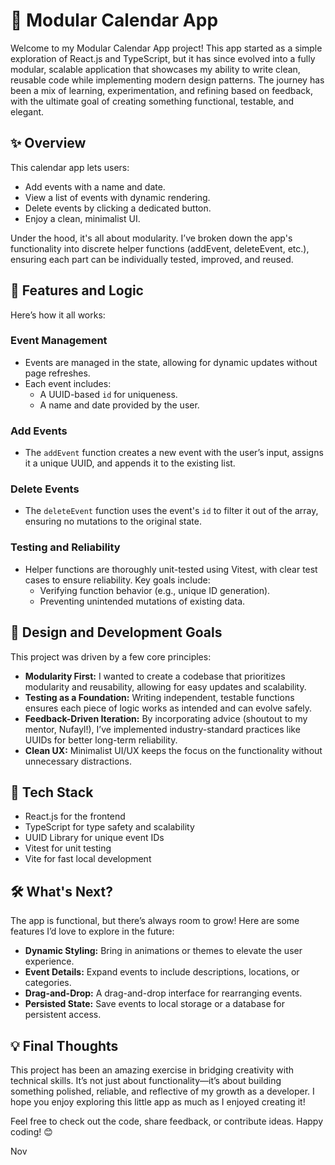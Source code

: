 # 📆 Modular Calendar App

Welcome to my Modular Calendar App project! This app started as a simple exploration of React.js and TypeScript, but it has since evolved into a fully modular, scalable application that showcases my ability to write clean, reusable code while implementing modern design patterns. The journey has been a mix of learning, experimentation, and refining based on feedback, with the ultimate goal of creating something functional, testable, and elegant.

## ✨ Overview

This calendar app lets users:

- Add events with a name and date.
- View a list of events with dynamic rendering.
- Delete events by clicking a dedicated button.
- Enjoy a clean, minimalist UI.

Under the hood, it's all about modularity. I’ve broken down the app's functionality into discrete helper functions (addEvent, deleteEvent, etc.), ensuring each part can be individually tested, improved, and reused.

## 🚀 Features and Logic

Here’s how it all works:

### Event Management
- Events are managed in the state, allowing for dynamic updates without page refreshes.
- Each event includes:
  - A UUID-based `id` for uniqueness.
  - A name and date provided by the user.

### Add Events
- The `addEvent` function creates a new event with the user’s input, assigns it a unique UUID, and appends it to the existing list.

### Delete Events
- The `deleteEvent` function uses the event's `id` to filter it out of the array, ensuring no mutations to the original state.

### Testing and Reliability
- Helper functions are thoroughly unit-tested using Vitest, with clear test cases to ensure reliability. Key goals include:
  - Verifying function behavior (e.g., unique ID generation).
  - Preventing unintended mutations of existing data.

## 🎯 Design and Development Goals

This project was driven by a few core principles:

- **Modularity First:** I wanted to create a codebase that prioritizes modularity and reusability, allowing for easy updates and scalability.
- **Testing as a Foundation:** Writing independent, testable functions ensures each piece of logic works as intended and can evolve safely.
- **Feedback-Driven Iteration:** By incorporating advice (shoutout to my mentor, Nufayl!), I’ve implemented industry-standard practices like UUIDs for better long-term reliability.
- **Clean UX:** Minimalist UI/UX keeps the focus on the functionality without unnecessary distractions.

## 🔧 Tech Stack

- React.js for the frontend
- TypeScript for type safety and scalability
- UUID Library for unique event IDs
- Vitest for unit testing
- Vite for fast local development

## 🛠️ What's Next?

The app is functional, but there’s always room to grow! Here are some features I’d love to explore in the future:

- **Dynamic Styling:** Bring in animations or themes to elevate the user experience.
- **Event Details:** Expand events to include descriptions, locations, or categories.
- **Drag-and-Drop:** A drag-and-drop interface for rearranging events.
- **Persisted State:** Save events to local storage or a database for persistent access.

## 💡 Final Thoughts

This project has been an amazing exercise in bridging creativity with technical skills. It’s not just about functionality—it’s about building something polished, reliable, and reflective of my growth as a developer. I hope you enjoy exploring this little app as much as I enjoyed creating it!

Feel free to check out the code, share feedback, or contribute ideas. Happy coding! 😊

Nov 
